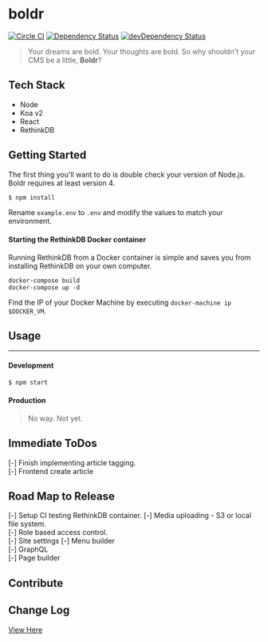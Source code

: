 boldr
====
[![Circle CI](https://circleci.com/gh/strues/boldr.svg?style=svg)](https://circleci.com/gh/strues/boldr)
[![Dependency Status][david-badge]][david]
[![devDependency Status][david-dev-badge]][david-dev]

> Your dreams are bold. Your thoughts are bold. So why shouldn't your CMS be a little, **Boldr**?

## Tech Stack

* Node
* Koa v2
* React
* RethinkDB

## Getting Started
The first thing you'll want to do is double check your version of Node.js. Boldr requires at least version 4.

```bash
$ npm install
```

Rename `example.env` to `.env`  and modify the values to match your environment.

#### Starting the RethinkDB Docker container
Running RethinkDB from a Docker container is simple and saves you from installing RethinkDB on your own computer.

`docker-compose build`  
`docker-compose up -d`

Find the IP of your Docker Machine by executing `docker-machine ip $DOCKER_VM`.

## Usage
--------

#### Development

```bash
$ npm start
```

#### Production
> No way. Not yet.

## Immediate ToDos
  [-] Finish implementing article tagging.  
  [-] Frontend create article

## Road Map to Release
  [-] Setup CI testing RethinkDB container.
  [-] Media uploading - S3 or local file system.  
  [-] Role based access control.  
  [-] Site settings
  [-] Menu builder  
  [-] GraphQL  
  [-] Page builder

## Contribute

## Change Log
[View Here](Changelog.md)

[david-badge]: http://img.shields.io/david/strues/boldr.svg?style=flat
[david-dev-badge]: http://img.shields.io/david/dev/strues/boldr.svg?style=flat

[david]: https://david-dm.org/strues/boldr
[david-dev]: https://david-dm.org/strues/boldr#info=devDependencies
